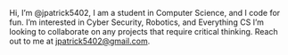 Hi, I’m @jpatrick5402, I am a student in Computer Science, and I code for fun. 
I’m interested in Cyber Security, Robotics, and Everything CS
I’m looking to collaborate on any projects that require critical thinking. 
Reach out to me at jpatrick5402@gmail.com. 

<!---
jpatrick5402/jpatrick5402 is a ✨ special ✨ repository because its `README.md` (this file) appears on your GitHub profile.
You can click the Preview link to take a look at your changes.
--->
